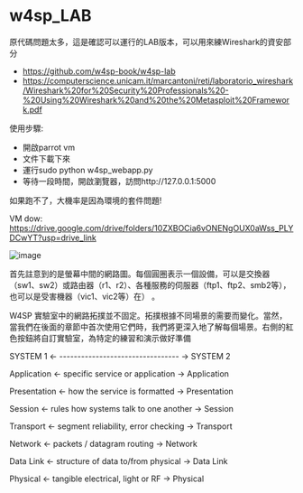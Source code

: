 # w4sp_LAB
原代碼問題太多，這是確認可以運行的LAB版本，可以用來練Wireshark的資安部分
+ https://github.com/w4sp-book/w4sp-lab
+ https://computerscience.unicam.it/marcantoni/reti/laboratorio_wireshark/Wireshark%20for%20Security%20Professionals%20-%20Using%20Wireshark%20and%20the%20Metasploit%20Framework.pdf

使用步驟:
+ 開啟parrot vm
+ 文件下載下來
+ 運行sudo python w4sp_webapp.py
+ 等待一段時間，開啟瀏覽器，訪問http://127.0.0.1:5000

如果跑不了，大機率是因為環境的套件問題!

VM dow:
https://drive.google.com/drive/folders/10ZXBOCia6vONENgOUX0aWss_PLYDCwYT?usp=drive_link


![image](https://github.com/Trinity-SYT-SECURITY/w4sp_LAB/assets/96654161/5f0776f8-578e-4a12-a7c9-fccd3dbc74dd)

首先註意到的是螢幕中間的網路圖。每個圓圈表示一個設備，可以是交換器（sw1、sw2）或路由器（r1、r2）、各種服務的伺服器（ftp1、ftp2、smb2等），也可以是受害機器（vic1、vic2等）在） 。

W4SP 實驗室中的網路拓撲並不固定。拓撲根據不同場景的需要而變化。當然，當我們在後面的章節中首次使用它們時，我們將更深入地了解每個場景。右側的紅色按鈕將自訂實驗室，為特定的練習和演示做好準備

SYSTEM 1 ← --------------------------------- → SYSTEM 2

Application ← specific service or application → Application

Presentation ← how the service is formatted → Presentation

Session ← rules how systems talk to one another → Session

Transport ← segment reliability, error checking → Transport

Network ← packets / datagram routing → Network

Data Link ← structure of data to/from physical → Data Link

Physical ← tangible electrical, light or RF → Physical



